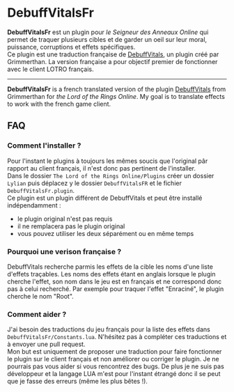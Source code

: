 # DebuffVitalsFr

**DebuffVitalsFr** est un plugin pour *le Seigneur des Anneaux Online* qui permet de traquer plusieurs cibles et de garder un oeil sur leur moral, puissance, corruptions et effets spécifiques.  
Ce plugin est une traduction française de [DebuffVitals](https://github.com/grimmerthan/DebuffVitals), un plugin créé par Grimmerthan. La version française a pour objectif premier de fonctionner avec le client LOTRO français.

---

**DebuffVitalsFr** is a french translated version of the plugin [DebuffVitals](https://github.com/grimmerthan/DebuffVitals) from Grimmerthan for *the Lord of the Rings Online*. My goal is to translate effects to work with the french game client.

## FAQ

### Comment l'installer ?

Pour l'instant le plugins à toujours les mêmes soucis que l'original pâr rapport au client français, il n'est donc pas pertinent de l'installer.  
Dans le dossier `The Lord of the Rings Online/Plugins` créer un dossier `Lylian` puis déplacez y le dossier `DebuffVitalsFR` et le fichier `DebuffVitalsFr.plugin`.  
Ce plugin est un plugin différent de DebuffVitals et peut être installé indépendamment :
- le plugin original n'est pas requis
- il ne remplacera pas le plugin original
- vous pouvez utiliser les deux séparément ou en même temps

### Pourquoi une verison française ?

DebuffVitals recherche parmis les effets de la cible les noms d'une liste d'effets traçables. Les noms des effets étant en anglais lorsque le plugin cherche l'effet, son nom dans le jeu est en français et ne correspond donc pas à celui recherché. Par exemple pour traquer l'effet "Enraciné", le plugin cherche le nom "Root".

### Comment aider ?

J'ai besoin des traductions du jeu français pour la liste des effets dans `DebuffVitalsFr/Constants.lua`. N'hésitez pas à compléter ces traductions et à envoyer une pull request.  
Mon but est uniquement de proposer une traduction pour faire fonctionner le plugin sur le client français et non améliorer ou corriger le plugin. Je ne pourrais pas vous aider si vous rencontrez des bugs. De plus je ne suis pas développeur et la langage LUA m'est pour l'instant étrangé donc il se peut que je fasse des erreurs (même les plus bêtes !).
